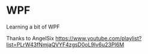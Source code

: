 # WPF
Learning a bit of WPF

Thanks to 
AngelSix https://www.youtube.com/playlist?list=PLrW43fNmjaQVYF4zgsD0oL9Iv6u23PI6M


